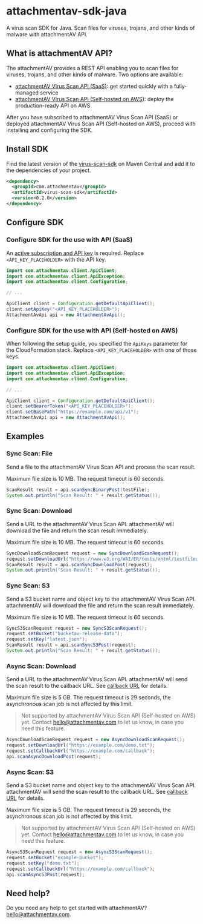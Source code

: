 # attachmentav-sdk-java
A virus scan SDK for Java. Scan files for viruses, trojans, and other kinds of malware with attachmentAV API.

## What is attachmentAV API?
The attachmentAV provides a REST API enabling you to scan files for viruses, trojans, and other kinds of malware. Two options are available:

* [attachmentAV Virus Scan API (SaaS)](https://attachmentav.com/help/virus-malware-scan-api/setup-guide/): get started quickly with a fully-managed service
* [attachmentAV Virus Scan API (Self-hosted on AWS)](https://attachmentav.com/help/virus-malware-scan-api-aws/setup-guide/): deploy the production-ready API on AWS

After you have subscribed to attachmentAV Virus Scan API (SaaS) or deployed attachmentAV Virus Scan API (Self-hosted on AWS), proceed with installing and configuring the SDK. 

## Install SDK

Find the latest version of the [virus-scan-sdk](https://central.sonatype.com/artifact/com.attachmentav/virus-scan-sdk) on Maven Central and add it to the dependencies of your project.

```xml
<dependency>
  <groupId>com.attachmentav</groupId>
  <artifactId>virus-scan-sdk</artifactId>
  <version>0.2.0</version>
</dependency>
```

## Configure SDK

### Configure SDK for the use with API (SaaS)

An [active subscription and API key](https://attachmentav.com/help/virus-malware-scan-api/setup-guide/#api-key) is required. Replace `<API_KEY_PLACEHOLDER>` with the API key.

```java
import com.attachmentav.client.ApiClient;
import com.attachmentav.client.ApiException;
import com.attachmentav.client.Configuration;

// ...

ApiClient client = Configuration.getDefaultApiClient();
client.setApiKey("<API_KEY_PLACEHOLDER>");
AttachmentAvApi api = new AttachmentAvApi();
```

### Configure SDK for the use with API (Self-hosted on AWS)

When following the setup guide, you specified the `ApiKeys` parameter for the CloudFormation stack. Replace `<API_KEY_PLACEHOLDER>` with one of those keys. 

```java
import com.attachmentav.client.ApiClient;
import com.attachmentav.client.ApiException;
import com.attachmentav.client.Configuration;

// ...

ApiClient client = Configuration.getDefaultApiClient();
client.setBearerToken("<API_KEY_PLACEHOLDER>");
client.setBasePath("https://example.com/api/v1");
AttachmentAvApi api = new AttachmentAvApi();
```

## Examples

### Sync Scan: File

Send a file to the attachmentAV Virus Scan API and process the scan result.

Maximum file size is 10 MB. The request timeout is 60 seconds.


```java
ScanResult result = api.scanSyncBinaryPost(testFile);
System.out.println("Scan Result: " + result.getStatus());
```

### Sync Scan: Download

Send a URL to the attachmentAV Virus Scan API. attachmentAV will download the file and return the scan result immediately.

Maximum file size is 10 MB. The request timeout is 60 seconds.


```java
SyncDownloadScanRequest request = new SyncDownloadScanRequest();
request.setDownloadUrl("https://www.w3.org/WAI/ER/tests/xhtml/testfiles/resources/pdf/dummy.pdf");    
ScanResult result = api.scanSyncDownloadPost(request);
System.out.println("Scan Result: " + result.getStatus());
```

### Sync Scan: S3

Send a S3 bucket name and object key to the attachmentAV Virus Scan API. attachmentAV will download the file and return the scan result immediately.

Maximum file size is 10 MB. The request timeout is 60 seconds.

```java
SyncS3ScanRequest request = new SyncS3ScanRequest();
request.setBucket("bucketav-release-data");
request.setKey("latest.json");
ScanResult result = api.scanSyncS3Post(request);
System.out.println("Scan Result: " + result.getStatus());
```

### Async Scan: Download

Send a URL to the attachmentAV Virus Scan API. attachmentAV will send the scan result to the callback URL. See [callback URL](https://attachmentav.com/help/virus-malware-scan-api/setup-guide/#callback-url) for details.

Maximum file size is 5 GB. The request timeout is 29 seconds, the asynchronous scan job is not affected by this limit.

> Not supported by attachmentAV Virus Scan API (Self-hosted on AWS) yet. Contact [hello@attachmentav.com](hello@attachmentav.com) to let us know, in case you need this feature. 

```java
AsyncDownloadScanRequest request = new AsyncDownloadScanRequest();
request.setDownloadUrl("https://example.com/demo.txt");
request.setCallbackUrl("https://example.com/callback");
api.scanAsyncDownloadPost(request);
```

### Async Scan: S3

Send a S3 bucket name and object key to the attachmentAV Virus Scan API.  attachmentAV will send the scan result to the callback URL. See [callback URL](https://attachmentav.com/help/virus-malware-scan-api/setup-guide/#callback-url) for details.

Maximum file size is 5 GB. The request timeout is 29 seconds, the asynchronous scan job is not affected by this limit.

> Not supported by attachmentAV Virus Scan API (Self-hosted on AWS) yet. Contact [hello@attachmentav.com](hello@attachmentav.com) to let us know, in case you need this feature.

```java
AsyncS3ScanRequest request = new AsyncS3ScanRequest();
request.setBucket("example-bucket");
request.setKey("demo.txt");
request.setCallbackUrl("https://example.com/callback");
api.scanAsyncS3Post(request);
```

## Need help?

Do you need any help to get started with attachmentAV? [hello@attachmentav.com](mailto:hello@attachmentav.com).